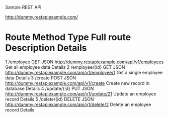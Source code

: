Sample REST API

http://dummy.restapiexample.com/


#	Route	Method	Type	Full route	Description	Details
1	/employee	GET	JSON	http://dummy.restapiexample.com/api/v1/employees	Get all employee data	Details
2	/employee/{id}	GET	JSON	http://dummy.restapiexample.com/api/v1/employee/1	Get a single employee data	Details
3	/create	POST	JSON	http://dummy.restapiexample.com/api/v1/create	Create new record in database	Details
4	/update/{id}	PUT	JSON	http://dummy.restapiexample.com/api/v1/update/21	Update an employee record	Details
5	/delete/{id}	DELETE	JSON	http://dummy.restapiexample.com/api/v1/delete/2	Delete an employee record	Details